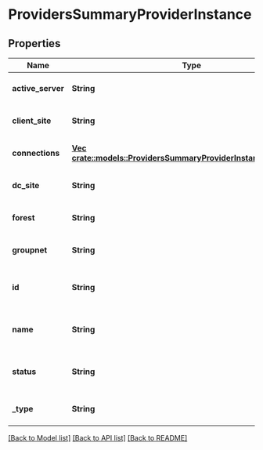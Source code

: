 # ProvidersSummaryProviderInstance

## Properties
Name | Type | Description | Notes
------------ | ------------- | ------------- | -------------
**active_server** | **String** |  | [optional] [default to null]
**client_site** | **String** |  | [optional] [default to null]
**connections** | [**Vec <crate::models::ProvidersSummaryProviderInstanceConnection>**](ProvidersSummaryProviderInstanceConnection.md) |  | [optional] [default to null]
**dc_site** | **String** |  | [optional] [default to null]
**forest** | **String** |  | [optional] [default to null]
**groupnet** | **String** |  | [optional] [default to null]
**id** | **String** | Specifies the ID of the provider. | [optional] [default to null]
**name** | **String** | Specifies the name of the provider. | [optional] [default to null]
**status** | **String** | Indicates the status of the provider. | [optional] [default to null]
**_type** | **String** | Specifies the type of provider. | [optional] [default to null]

[[Back to Model list]](../README.md#documentation-for-models) [[Back to API list]](../README.md#documentation-for-api-endpoints) [[Back to README]](../README.md)


